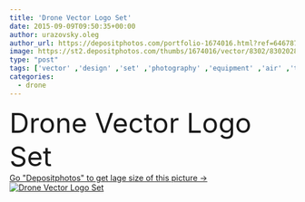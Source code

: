```yaml
---
title: 'Drone Vector Logo Set'
date: 2015-09-09T09:50:35+00:00
author: urazovsky.oleg
author_url: https://depositphotos.com/portfolio-1674016.html?ref=64678756
image: https://st2.depositphotos.com/thumbs/1674016/vector/8302/83020282/api_thumb_450.jpg?forcejpeg=true
type: "post"
tags: ['vector' ,'design' ,'set' ,'photography' ,'equipment' ,'air' ,'transport' ,'vehicle' ,'technology' ,'silhouette' ,'wireless' ,'camera' ,'remote' ,'robot' ,'flight' ,'control' ,'propeller' ,'aircraft' ,'helicopter' ,'spy' ,'surveillance' ,'logo' ,'emblem' ,'aerial' ,'copter' ,'rotor' ,'drone' ,'quadrocopter' ,'quadcopter' ]
categories: 
  - drone
---
```

<div aling="center">
            <font size="60"> Drone Vector Logo Set</font>   
</div>
<div>
    <a href='https://depositphotos.com/83020282/stock-illustration-drone-vector-logo-set.html?ref=64678756' target=_blank > Go "Depositphotos" to get lage size of this picture ->
        <img href='https://depositphotos.com/83020282/stock-illustration-drone-vector-logo-set.html?ref=64678756' src='https://st2.depositphotos.com/1674016/8302/v/950/depositphotos_83020282-stock-illustration-drone-vector-logo-set.jpg?forcejpeg=true' alt='Drone Vector Logo Set' >
    </a>
</div>
